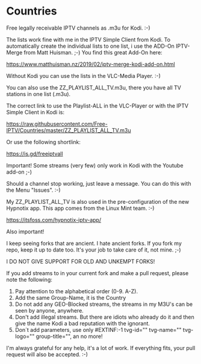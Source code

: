 # Countries
Free legally receivable IPTV channels as .m3u for Kodi. :-)

The lists work fine with me in the IPTV Simple Client from Kodi. To automatically create the individual lists
to one list, i use the ADD-On IPTV-Merge from Matt Huisman. ;-) You find this great Add-On here:

https://www.matthuisman.nz/2019/02/iptv-merge-kodi-add-on.html

Without Kodi you can use the lists in the VLC-Media Player. :-)

You can also use the ZZ_PLAYLIST_ALL_TV.m3u, there you have all TV stations in one list (.m3u).

The correct link to use the Playlist-ALL in the VLC-Player or with the IPTV Simple Client in Kodi is:

https://raw.githubusercontent.com/Free-IPTV/Countries/master/ZZ_PLAYLIST_ALL_TV.m3u

Or use the following shortlink:

https://is.gd/freeiptvall

Important! Some streams (very few) only work in Kodi with the Youtube add-on ;-)

Should a channel stop working, just leave a message. You can do this with the Menu "Issues". :-)

My ZZ_PLAYLIST_ALL_TV is also used in the pre-configuration of the new Hypnotix app. This app comes from the Linux Mint team. :-)

https://itsfoss.com/hypnotix-iptv-app/

Also important!

I keep seeing forks that are ancient. I hate ancient forks. If you fork my repo, keep it up to date too. It's your job to take care of it, not mine. ;-) 

I DO NOT GIVE SUPPORT FOR OLD AND UNKEMPT FORKS!

If you add streams to in your current fork and make a pull request, please note the following:

1. Pay attention to the alphabetical order (0-9. A-Z).
2. Add the same Group-Name, it is the Country
3. Do not add any GEO-Blocked streams, the streams in my M3U's can be seen by anyone, anywhere.
4. Don't add illegal streams. But there are idiots who already do it and then give the name Kodi a bad reputation with the ignorant.
5. Don´t add parameters, use only #EXTINF:-1 tvg-id="" tvg-name="" tvg-logo="" group-title="", an no more!

I'm always grateful for any help, it's a lot of work. If everything fits, your pull request will also be accepted. :-)

